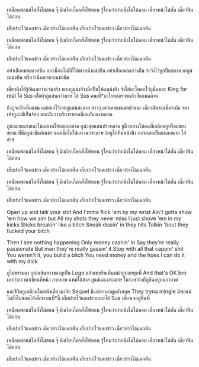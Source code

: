 เหมือนพ่อแม่ไม่สั่งไม่สอน
จุ๊ มึงเงียบใครสั่งให้หอน
รู้ไหมว่าปากมึงไม่ได้หอม
เดี๋ยวหน้าได้สั่น เดี๋ยวฟันได้ถอน

เก็บปากไว้แดกข้าว เดี๋ยวห้าวได้แดกตีน
เก็บปากไว้แดกข้าว เดี๋ยวห้าวได้แดกตีน

เหมือนพ่อแม่ไม่สั่งไม่สอน
จุ๊ มึงเงียบใครสั่งให้หอน
รู้ไหมว่าปากมึงไม่ได้หอม
เดี๋ยวหน้าได้สั่น เดี๋ยวฟันได้ถอน

เก็บปากไว้แดกข้าว เดี๋ยวห้าวได้แดกตีน
เก็บปากไว้แดกข้าว เดี๋ยวห้าวได้แดกตีน

อย่าเสือกมาแหวกซีน
แถวนี้น่ะไม่มีที่ให้พวกมึงแข่งปีน
อย่าเสือกมาแกว่งตีน
ระวังไว้ลูกปืนของพวกกูน่ะแม่งบิน
หรือว่ามึงอยากจะแบ่งชิม

เดี๋ยวมึงได้รู้กันเลยว่าแจ่มจริง
พวกกูแม่งจ้างมือปืนให้แหม่งยิง
จำใส่กะโหลกไว้กูนี่แหละ King for real
ไอ้ Sus เสื้อผ้ากูแสนกว่าบาท
ไอ้ Sus คนเหี้\*อะไรหล่อรวยแล้วก็แถมฉลาด

ถึงกูจะสักเต็มแขน แต่บอกไว้เลยกูแสนสะอาด
สาวๆ อย่าเอาแขนมาปาดนะ
เดี๋ยวมันจะแข็งสะบัด
รองเท้ากูน่ะมีเป็นร้อย
และมันวางเรียงรายเหมือนกับแผงตลาด

กูน่ะฉายแสงและไม่เคยรอให้แสงมาสาด
กูน่ะสุดแสนประหลาด
ชูนิ้วกลางให้คนที่เกลียดกูหรือแขยงขยาด
ที่มือกูน่ะมีแต่เพชร
ลองเช็กไม่ใช่แหวนกระดาษ
ถ้ากูไปทิ่มหน้ามึง คงจะเละเป็นแผลอนาถ ไอ้สาส

เหมือนพ่อแม่ไม่สั่งไม่สอน
จุ๊ มึงเงียบใครสั่งให้หอน
รู้ไหมว่าปากมึงไม่ได้หอม
เดี๋ยวหน้าได้สั่น เดี๋ยวฟันได้ถอน

เก็บปากไว้แดกข้าว เดี๋ยวห้าวได้แดกตีน
เก็บปากไว้แดกข้าว เดี๋ยวห้าวได้แดกตีน

เหมือนพ่อแม่ไม่สั่งไม่สอน
จุ๊ มึงเงียบใครสั่งให้หอน
รู้ไหมว่าปากมึงไม่ได้หอม
เดี๋ยวหน้าได้สั่น เดี๋ยวฟันได้ถอน

เก็บปากไว้แดกข้าว เดี๋ยวห้าวได้แดกตีน
เก็บปากไว้แดกข้าว เดี๋ยวห้าวได้แดกตีน

Open up and talk your shit
And I'mma flick 'em by my wrist
Ain't gotta show 'em how we aim but
All my shots they never miss
I just shove 'em in my kicks
Sticks breakin' like a bitch
Sneak dissin' in they hits
Talkin 'bout they fucked your bitch

Then I see nothing happening
Only money cashin' in
Say they're really passionate
But man they're really gassin' it
Stop with all that cappin' shit
You weren't it, you build a bitch
You need money and the hoes
I can do it with my dick

กูไม่ธรรมดา กูต่อเส้นทางของกูเป็น Lego
แล้วเขาเริ่มเห็นหน้ากูบ่อยทุกที่ And that's OK bro
เอาปากกามาเขียนที่หน้า กากบาท
แหม่ไอ้สาส กูแค่แตะกระดาษ ในระหว่างที่กูบินอยู่บนอากาศ

และชีวิตกูเหมือนในหนังเดี๋ยวมาอีก Sequel
มีแต่สาวมาพูดอังกฤษ They tryna mingle
มีพ่อแม่ไม่สั่งไม่สอนไอ้เด็กพวกเหี้\*นี้
เก็บปากไว้แดกข้าวเถอะไอ้ Sus เดี๋ยวเจอคู่ตีนพี่

เหมือนพ่อแม่ไม่สั่งไม่สอน
จุ๊ มึงเงียบใครสั่งให้หอน
รู้ไหมว่าปากมึงไม่ได้หอม
เดี๋ยวหน้าได้สั่น เดี๋ยวฟันได้ถอน

เก็บปากไว้แดกข้าว เดี๋ยวห้าวได้แดกตีน
เก็บปากไว้แดกข้าว เดี๋ยวห้าวได้แดกตีน

เหมือนพ่อแม่ไม่สั่งไม่สอน
จุ๊ มึงเงียบใครสั่งให้หอน
รู้ไหมว่าปากมึงไม่ได้หอม
เดี๋ยวหน้าได้สั่น เดี๋ยวฟันได้ถอน

เก็บปากไว้แดกข้าว เดี๋ยวห้าวได้แดกตีน
เก็บปากไว้แดกข้าว เดี๋ยวห้าวได้แดกตีน
